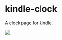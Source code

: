 # kindle-clock

A clock page for kindle.

![](https://user-images.githubusercontent.com/19513289/94346756-5bfbfa00-0061-11eb-851f-b2af473eb2b4.png)